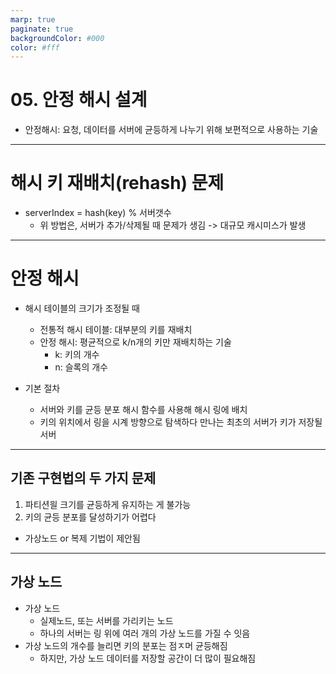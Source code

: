 ```yaml
---
marp: true
paginate: true
backgroundColor: #000
color: #fff
---
```


# 05. 안정 해시 설계
- 안정해시: 요청, 데이터를 서버에 균등하게 나누기 위해 보편적으로 사용하는 기술

--- 

# 해시 키 재배치(rehash) 문제

- serverIndex = hash(key) % 서버갯수
  - 위 방법은, 서버가 추가/삭제될 때 문제가 생김
     -> 대규모 캐시미스가 발생

---

# 안정 해시

- 해시 테이블의 크기가 조정될 때
  - 전통적 해시 테이블: 대부분의 키를 재배치
  - 안정 해시: 평균적으로 k/n개의 키만 재배치하는 기술
    - k: 키의 개수
    - n: 슬록의 개수

- 기본 절차
  - 서버와 키를 균등 분포 해시 함수를 사용해 해시 링에 배치
  - 키의 위치에서 링을 시계 방향으로 탐색하다 만나는 최초의 서버가 키가 저장될 서버

--- 

## 기존 구현법의 두 가지 문제

1. 파티션읠 크기를 균등하게 유지하는 게 불가능
2. 키의 균등 분포를 달성하기가 어렵다
  - 가상노드 or 복제 기법이 제안됨

---

## 가상 노드

- 가상 노드
  - 실제노드, 또는 서버를 가리키는 노드
  - 하나의 서버는 링 위에 여러 개의 가상 노드를 가질 수 잇음
- 가상 노드의 개수를 늘리면 키의 분포는 점ㅈ머 균등해짐
  - 하지만, 가상 노드 데이터를 저장할 공간이 더 많이 필요해짐

